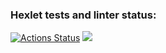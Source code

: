 ### Hexlet tests and linter status:
[![Actions Status](https://github.com/YaroslavDudin/frontend-project-44/actions/workflows/hexlet-check.yml/badge.svg)](https://github.com/YaroslavDudin/frontend-project-44/actions)
<a href="https://codeclimate.com/github/YaroslavDudin/frontend-project-44/maintainability"><img src="https://api.codeclimate.com/v1/badges/71b9d717c89d95af2238/maintainability" /></a>
